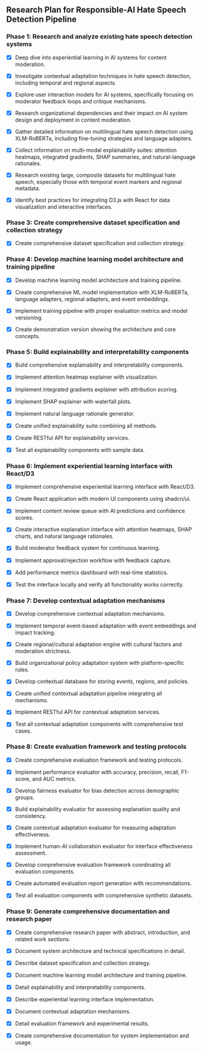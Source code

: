 ## Research Plan for Responsible-AI Hate Speech Detection Pipeline

### Phase 1: Research and analyze existing hate speech detection systems

- [x] Deep dive into experiential learning in AI systems for content moderation.
- [x] Investigate contextual adaptation techniques in hate speech detection, including temporal and regional aspects.
- [x] Explore user interaction models for AI systems, specifically focusing on moderator feedback loops and critique mechanisms.
- [x] Research organizational dependencies and their impact on AI system design and deployment in content moderation.
- [x] Gather detailed information on multilingual hate speech detection using XLM-RoBERTa, including fine-tuning strategies and language adapters.
- [x] Collect information on multi-modal explainability suites: attention heatmaps, integrated gradients, SHAP summaries, and natural-language rationales.
- [x] Research existing large, composite datasets for multilingual hate speech, especially those with temporal event markers and regional metadata.
- [x] Identify best practices for integrating D3.js with React for data visualization and interactive interfaces.




### Phase 3: Create comprehensive dataset specification and collection strategy

- [x] Create comprehensive dataset specification and collection strategy.



### Phase 4: Develop machine learning model architecture and training pipeline

- [x] Develop machine learning model architecture and training pipeline.
- [x] Create comprehensive ML model implementation with XLM-RoBERTa, language adapters, regional adapters, and event embeddings.
- [x] Implement training pipeline with proper evaluation metrics and model versioning.
- [x] Create demonstration version showing the architecture and core concepts.


### Phase 5: Build explainability and interpretability components

- [x] Build comprehensive explainability and interpretability components.
- [x] Implement attention heatmap explainer with visualization.
- [x] Implement integrated gradients explainer with attribution scoring.
- [x] Implement SHAP explainer with waterfall plots.
- [x] Implement natural language rationale generator.
- [x] Create unified explainability suite combining all methods.
- [x] Create RESTful API for explainability services.
- [x] Test all explainability components with sample data.


### Phase 6: Implement experiential learning interface with React/D3

- [x] Implement comprehensive experiential learning interface with React/D3.
- [x] Create React application with modern UI components using shadcn/ui.
- [x] Implement content review queue with AI predictions and confidence scores.
- [x] Create interactive explanation interface with attention heatmaps, SHAP charts, and natural language rationales.
- [x] Build moderator feedback system for continuous learning.
- [x] Implement approval/rejection workflow with feedback capture.
- [x] Add performance metrics dashboard with real-time statistics.
- [x] Test the interface locally and verify all functionality works correctly.


### Phase 7: Develop contextual adaptation mechanisms

- [x] Develop comprehensive contextual adaptation mechanisms.
- [x] Implement temporal event-based adaptation with event embeddings and impact tracking.
- [x] Create regional/cultural adaptation engine with cultural factors and moderation strictness.
- [x] Build organizational policy adaptation system with platform-specific rules.
- [x] Develop contextual database for storing events, regions, and policies.
- [x] Create unified contextual adaptation pipeline integrating all mechanisms.
- [x] Implement RESTful API for contextual adaptation services.
- [x] Test all contextual adaptation components with comprehensive test cases.


### Phase 8: Create evaluation framework and testing protocols

- [x] Create comprehensive evaluation framework and testing protocols.
- [x] Implement performance evaluator with accuracy, precision, recall, F1-score, and AUC metrics.
- [x] Develop fairness evaluator for bias detection across demographic groups.
- [x] Build explainability evaluator for assessing explanation quality and consistency.
- [x] Create contextual adaptation evaluator for measuring adaptation effectiveness.
- [x] Implement human-AI collaboration evaluator for interface effectiveness assessment.
- [x] Develop comprehensive evaluation framework coordinating all evaluation components.
- [x] Create automated evaluation report generation with recommendations.
- [x] Test all evaluation components with comprehensive synthetic datasets.


### Phase 9: Generate comprehensive documentation and research paper

- [x] Create comprehensive research paper with abstract, introduction, and related work sections.
- [x] Document system architecture and technical specifications in detail.
- [x] Describe dataset specification and collection strategy.
- [x] Document machine learning model architecture and training pipeline.
- [x] Detail explainability and interpretability components.
- [x] Describe experiential learning interface implementation.
- [x] Document contextual adaptation mechanisms.
- [x] Detail evaluation framework and experimental results.
- [x] Create comprehensive documentation for system implementation and usage.

